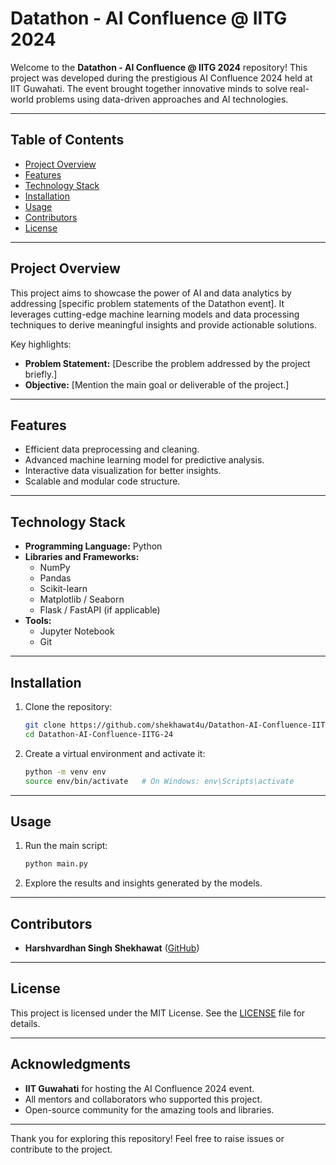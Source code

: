 # Datathon - AI Confluence @ IITG 2024

Welcome to the **Datathon - AI Confluence @ IITG 2024** repository! This project was developed during the prestigious AI Confluence 2024 held at IIT Guwahati. The event brought together innovative minds to solve real-world problems using data-driven approaches and AI technologies.

---

## Table of Contents

- [Project Overview](#project-overview)
- [Features](#features)
- [Technology Stack](#technology-stack)
- [Installation](#installation)
- [Usage](#usage)
- [Contributors](#contributors)
- [License](#license)

---

## Project Overview

This project aims to showcase the power of AI and data analytics by addressing [specific problem statements of the Datathon event]. It leverages cutting-edge machine learning models and data processing techniques to derive meaningful insights and provide actionable solutions.

Key highlights:

- **Problem Statement:** [Describe the problem addressed by the project briefly.]
- **Objective:** [Mention the main goal or deliverable of the project.]

---

## Features

- Efficient data preprocessing and cleaning.
- Advanced machine learning model for predictive analysis.
- Interactive data visualization for better insights.
- Scalable and modular code structure.

---

## Technology Stack

- **Programming Language:** Python
- **Libraries and Frameworks:**
  - NumPy
  - Pandas
  - Scikit-learn
  - Matplotlib / Seaborn
  - Flask / FastAPI (if applicable)
- **Tools:**
  - Jupyter Notebook
  - Git

---

## Installation

1. Clone the repository:
   ```bash
   git clone https://github.com/shekhawat4u/Datathon-AI-Confluence-IITG-24.git
   cd Datathon-AI-Confluence-IITG-24
   ```

2. Create a virtual environment and activate it:
   ```bash
   python -m venv env
   source env/bin/activate   # On Windows: env\Scripts\activate
   ```

---

## Usage

1. Run the main script:
   ```bash
   python main.py
   ```

2. Explore the results and insights generated by the models.

---

## Contributors

- **Harshvardhan Singh Shekhawat** ([GitHub](https://github.com/shekhawat4u))

---

## License

This project is licensed under the MIT License. See the [LICENSE](LICENSE) file for details.

---

## Acknowledgments

- **IIT Guwahati** for hosting the AI Confluence 2024 event.
- All mentors and collaborators who supported this project.
- Open-source community for the amazing tools and libraries.

---

Thank you for exploring this repository! Feel free to raise issues or contribute to the project.
